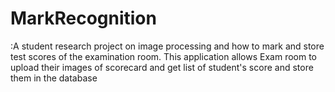 # MarkRecognition
 :A student research project on image processing and how to mark and store test scores of the examination room. This application allows Exam room to upload their images of scorecard and get list of student's score and store them in the database

